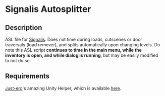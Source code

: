 # Signalis Autosplitter
## Description
ASL file for [Signalis](http://rose-engine.org/signalis//). Does not time during loads, cutscenes or door traversals (load remover), and splits automatically upon changing levels. Do note this ASL script **continues to time in the main menu, while the inventory is open, and while dialog is running**, but may be easily modified to not do so.

## Requirements
[Just-ero](https://github.com/just-ero/)'s amazing Unity Helper, which is available [here](https://github.com/just-ero/asl-help/raw/main/Components/UnityASL.bin).